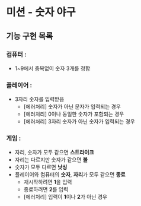 # 미션 - 숫자 야구
##   기능 구현 목록

### 컴퓨터 :
- 1~9에서 중복없이 숫자 3개를 정함

### 플레이어 :
  - 3자리 숫자를 입력받음
    - [에러처리] 숫자가 아닌 문자가 입력되는 경우
    - [에러처리] 0이나 동일한 숫자가 포함되는 경우
    - [에러처리] 3자리 숫자가 아닌 숫자가 입력되는 경우

### 게임 :
- 자리, 숫자가 모두 같으면 **스트라이크**
- 자리는 다르지만 숫자가 같으면 **볼**
- 숫자가 모두 다르면 **낫싱**
- 플레이어와 컴퓨터의 **숫자**, **자리**가 모두 같으면 **종료**
  - 재시작하려면 **1**을 입력
  - 종료하려면 **2**를 입력
  - [에러처리] 입력이 **1**이나 **2**가 아닌 경우
